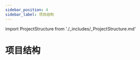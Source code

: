 ```yaml
---
sidebar_position: 4
sidebar_label: 项目结构
---
```


import ProjectStructure from './_includes/_ProjectStructure.md'

# 项目结构

<ProjectStructure/>
